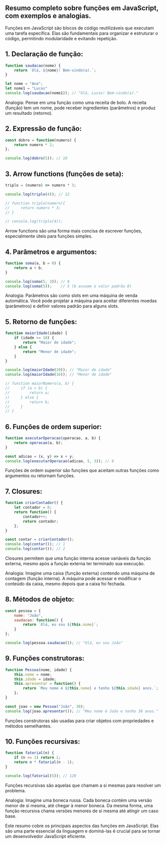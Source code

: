 ## Resumo completo sobre funções em JavaScript, com exemplos e analogias.

Funções em JavaScript são blocos de código reutilizáveis que executam uma tarefa específica. Elas são fundamentais para organizar e estruturar o código, permitindo modularidade e evitando repetição.

## 1. Declaração de função:

```javascript
function saudacao(nome) {
    return `Olá, ${nome}! Bem-vindo(a).`;
}

let nome = "Ana";
let nome1 = "Lucas"
console.log(saudacao(nome1)); // "Olá, Lucas! Bem-vindo(a)."
```

Analogia: Pense em uma função como uma receita de bolo. A receita (função) tem um nome, pode receber ingredientes (parâmetros) e produz um resultado (retorno).

## 2. Expressão de função:

```javascript
const dobro = function(numero) {
    return numero * 2;
};

console.log(dobro(5)); // 10
```

## 3. Arrow functions (funções de seta):

```javascript
triplo = (numero) => numero * 3;

console.log(triplo(4)); // 12

// function triplo(numero){
//     return numero * 3;
// }

// console.log(triplo(4));
```

Arrow functions são uma forma mais concisa de escrever funções, especialmente úteis para funções simples.

## 4. Parâmetros e argumentos:

```javascript
function soma(a, b = 0) {
    return a + b;
}

console.log(soma(5, 3)); // 8
console.log(soma(5));    // 5 (b assume o valor padrão 0)
```

Analogia: Parâmetros são como slots em uma máquina de venda automática. Você pode projetar a máquina para aceitar diferentes moedas (parâmetros) e definir valores padrão para alguns slots.

## 5. Retorno de funções:

```javascript
function maiorIdade(idade) {
    if (idade >= 18) {
        return "Maior de idade";
    } else {
        return "Menor de idade";
    }
}

console.log(maiorIdade(20)); // "Maior de idade"
console.log(maiorIdade(16)); // "Menor de idade"

// function maiorNumero(a, b) {
//     if (a > b) {
//         return a;
//     } else {
//         return b;
//     }
// }
```

## 6. Funções de ordem superior:

```javascript
function executarOperacao(operacao, a, b) {
    return operacao(a, b);
}

const adicao = (x, y) => x + y;
console.log(executarOperacao(adicao, 5, 3)); // 8
```

Funções de ordem superior são funções que aceitam outras funções como argumentos ou retornam funções.

## 7. Closures:

```javascript
function criarContador() {
    let contador = 0;
    return function() {
        contador++;
        return contador;
    };
}

const contar = criarContador();
console.log(contar()); // 1
console.log(contar()); // 2
```

Closures permitem que uma função interna acesse variáveis da função externa, mesmo após a função externa ter terminado sua execução.

Analogia: Imagine uma caixa (função externa) contendo uma máquina de contagem (função interna). A máquina pode acessar e modificar o conteúdo da caixa, mesmo depois que a caixa foi fechada.

## 8. Métodos de objeto:

```javascript
const pessoa = {
    nome: "João",
    saudacao: function() {
        return `Olá, eu sou ${this.nome}`;
    }
};

console.log(pessoa.saudacao()); // "Olá, eu sou João"
```

## 9. Funções construtoras:

```javascript
function Pessoa(nome, idade) {
    this.nome = nome;
    this.idade = idade;
    this.apresentar = function() {
        return `Meu nome é ${this.nome} e tenho ${this.idade} anos.`;
    };
}

const joao = new Pessoa("João", 30);
console.log(joao.apresentar()); // "Meu nome é João e tenho 30 anos."
```

Funções construtoras são usadas para criar objetos com propriedades e métodos semelhantes.

## 10. Funções recursivas:

```javascript
function fatorial(n) {
    if (n <= 1) return 1;
    return n * fatorial(n - 1);
}

console.log(fatorial(5)); // 120
```

Funções recursivas são aquelas que chamam a si mesmas para resolver um problema.

Analogia: Imagine uma boneca russa. Cada boneca contém uma versão menor de si mesma, até chegar à menor boneca. Da mesma forma, uma função recursiva chama versões menores de si mesma até atingir um caso base.

Este resumo cobre os principais aspectos das funções em JavaScript. Elas são uma parte essencial da linguagem e dominá-las é crucial para se tornar um desenvolvedor JavaScript eficiente.